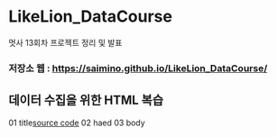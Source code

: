 # LikeLion_DataCourse
멋사 13회차 프로젝트 정리 및 발표
### 저장소 웹 : https://saimino.github.io/LikeLion_DataCourse/


## 데이터 수집을 위한 HTML 복습
   01 title[source code](https://github.com/YoonJinhoon/LikeLion_13th_DataCourse/blob/main/02_html.html)
      02 haed
      03 body 
